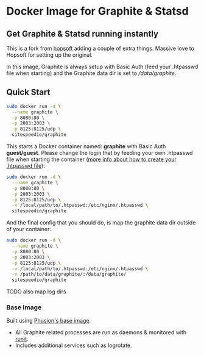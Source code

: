 # Docker Image for Graphite & Statsd

## Get Graphite & Statsd running instantly

This is a fork from [hopsoft](https://github.com/hopsoft/docker-graphite-statsd) adding a couple of extra things. Massive love to Hopsoft for setting up the original.

In this image, Graphite is always setup with Basic Auth (feed your .htpasswd file when starting) and the Graphite data dir is set to */data/graphite*.

## Quick Start

```sh
sudo docker run -d \
  --name graphite \
  -p 8080:80 \
  -p 2003:2003 \
  -p 8125:8125/udp \
  sitespeedio/graphite
```

This starts a Docker container named: **graphite** with Basic Auth **guest/guest**. Please change the login that by feeding your own .htpasswd file when starting the container ([more info about how to create your .htpasswd file](http://httpd.apache.org/docs/2.2/programs/htpasswd.html)):

```sh
sudo docker run -d \
  --name graphite \
  -p 8080:80 \
  -p 2003:2003 \
  -p 8125:8125/udp \
  -v /local/path/to/.htpasswd:/etc/nginx/.htpasswd \
  sitespeedio/graphite
```

And the final config that you should do, is map the graphite data dir outside of your container:

```sh
sudo docker run -d \
  --name graphite \
  -p 8080:80 \
  -p 2003:2003 \
  -p 8125:8125/udp \
  -v /local/path/to/.htpasswd:/etc/nginx/.htpasswd \
  -v /path/to/data/graphite/:/data/graphite/
  sitespeedio/graphite
```

TODO also map log dirs

### Base Image

Built using [Phusion's base image](https://github.com/phusion/baseimage-docker).

* All Graphite related processes are run as daemons & monitored with [runit](http://smarden.org/runit/).
* Includes additional services such as logrotate.
